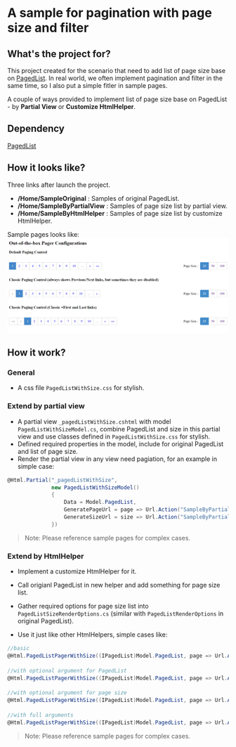 # A sample for pagination with page size and filter

## What's the project for?

This project created for the scenario that need to add list of page size base on [PagedList](https://github.com/troygoode/PagedList). In real world, we often implement pagination and filter in the same time, so I also put a simple fitler in sample pages.

A couple of ways provided to implement list of page size base on PagedList - by **Partial View** or **Customize HtmlHelper**.  

## Dependency
[PagedList](https://github.com/troygoode/PagedList)

## How it looks like?

Three links after launch the project.  
+ **/Home/SampleOriginal** : Samples of original PagedList.
+ **/Home/SampleByPartialView** : Samples of page size list by partial view.
+ **/Home/SampleByHtmlHelper** : Samples of page size list by customize HtmlHelper.

Sample pages looks like:  
![LayoutDemo](https://github.com/ronsun/PagedListWithSize/blob/master/readme/LayoutDemo.png)


## How it work?

### General
+ A css file `PagedListWithSize.css` for stylish.

### Extend by partial view
+ A partial view `_pagedListWithSize.cshtml` with model `PagedListWithSizeModel.cs`, combine PagedList and size in this partial view and use classes defined in `PagedListWithSize.css` for stylish.
+ Defined required properties in the model, include for original PagedList and list of page size.
+ Render the partial view in any view need pagiation, for an example in simple case:

``` csharp
@Html.Partial("_pagedListWithSize",
              new PagedListWithSizeModel()
              {
                  Data = Model.PagedList,
                  GeneratePageUrl = page => Url.Action("SampleByPartialView", new {page}),
                  GenerateSizeUrl = size => Url.Action("SampleByPartialView", new {size});
              })
```

> Note: 
> Please reference sample pages for complex cases.

### Extend by HtmlHelper
+ Implement a customize HtmlHelper for it.
+ Call origianl PagedList in new helper and add something for page size list.
+ Gather required options for page size list into `PagedListSizeRenderOptions.cs` (similar with `PagedListRenderOptions` in original PagedList).

+ Use it just like other HtmlHelpers, simple cases like:
``` csharp
//basic
@Html.PagedListPagerWithSize((IPagedList)Model.PagedList, page => Url.Action("SampleByPartialView", new {page}), size => Url.Action("SampleByPartialView", new {size}))

//with optional argument for PagedList
@Html.PagedListPagerWithSize((IPagedList)Model.PagedList, page => Url.Action("SampleByPartialView", new {page}), size => Url.Action("SampleByPartialView", new {size}), PagedListRenderOptions.Classic)

//with optional argument for page size
@Html.PagedListPagerWithSize((IPagedList)Model.PagedList, page => Url.Action("SampleByPartialView", new {page}), size => Url.Action("SampleByPartialView", new {size}), pageSizeOptions: new PagedListSizeRenderOptions { HeaderText = "Total Pages: " })

//with full arguments
@Html.PagedListPagerWithSize((IPagedList)Model.PagedList, page => Url.Action("SampleByPartialView", new {page}), size => Url.Action("SampleByPartialView", new {size}), PagedListRenderOptions.Classic, new PagedListSizeRenderOptions { HeaderText = "Total Pages: " })

```

> Note: 
> Please reference sample pages for complex cases.
